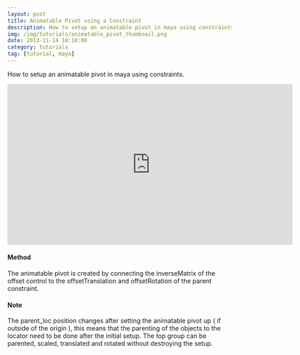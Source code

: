 ```yaml
---
layout: post
title: Animatable Pivot using a Constraint
description: How to setup an animatable pivot in maya using constraints.
img: /img/tutorials/animatable_pivot_thumbnail.png
date: 2013-11-14 18:18:00
category: tutorials
tag: [tutorial, maya]
---
```

How to setup an animatable pivot in maya using constraints.

<p align="center"><iframe src="https://player.vimeo.com/video/79443485?color=ff9933&title=0&byline=0&portrait=0" width="640" height="360" frameborder="0" webkitallowfullscreen mozallowfullscreen allowfullscreen></iframe></p>

<h4>Method</h4> 
<p class="justify">The animatable pivot is created by connecting the inverseMatrix of the offset control to the offsetTranslation and offsetRotation of the parent constraint.</p> 

<h4>Note</h4>
<p class="justify">The parent_loc position changes after setting the animatable pivot up ( if outside of the origin ), this means that the parenting of the objects to the locator need to be done after the initial setup. The top group can be parented, scaled, translated and rotated without destroying the setup.</p>